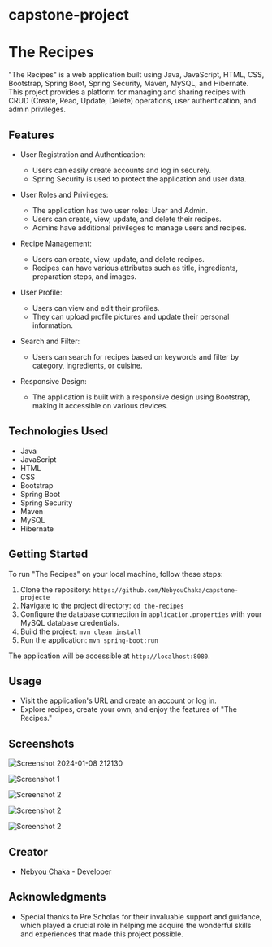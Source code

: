 # capstone-project
# The Recipes

"The Recipes" is a web application built using Java, JavaScript, HTML, CSS, Bootstrap, Spring Boot, Spring Security, Maven, MySQL, and Hibernate. This project provides a platform for managing and sharing recipes with CRUD (Create, Read, Update, Delete) operations, user authentication, and admin privileges.

## Features

- User Registration and Authentication:
    - Users can easily create accounts and log in securely.
    - Spring Security is used to protect the application and user data.

- User Roles and Privileges:
    - The application has two user roles: User and Admin.
    - Users can create, view, update, and delete their recipes.
    - Admins have additional privileges to manage users and recipes.

- Recipe Management:
    - Users can create, view, update, and delete recipes.
    - Recipes can have various attributes such as title, ingredients, preparation steps, and images.

- User Profile:
    - Users can view and edit their profiles.
    - They can upload profile pictures and update their personal information.

- Search and Filter:
    - Users can search for recipes based on keywords and filter by category, ingredients, or cuisine.

- Responsive Design:
    - The application is built with a responsive design using Bootstrap, making it accessible on various devices.

## Technologies Used

- Java
- JavaScript
- HTML
- CSS
- Bootstrap
- Spring Boot
- Spring Security
- Maven
- MySQL
- Hibernate

## Getting Started

To run "The Recipes" on your local machine, follow these steps:

1. Clone the repository: `https://github.com/NebyouChaka/capstone-projecte`
2. Navigate to the project directory: `cd the-recipes`
3. Configure the database connection in `application.properties` with your MySQL database credentials.
4. Build the project: `mvn clean install`
5. Run the application: `mvn spring-boot:run`

The application will be accessible at `http://localhost:8080`.

## Usage

- Visit the application's URL and create an account or log in.
- Explore recipes, create your own, and enjoy the features of "The Recipes."

## Screenshots
![Screenshot 2024-01-08 212130](https://github.com/NebyouChaka/capstone-project/assets/76010226/960a3ad4-33d8-46ef-851b-c7485797ddbf)




![Screenshot 1](C:\Users\nebyo\Devlopment\recipes\src\main\webapp\pub\images\recepe_home_page.png "The Recipes Home Page")

![Screenshot 2](C:\Users\nebyo\Devlopment\recipes\src\main\webapp\pub\images\userRegister.png)

![Screenshot 2](C:\Users\nebyo\Devlopment\recipes\src\main\webapp\pub\images\favoritePage.png)

![Screenshot 2](C:\Users\nebyo\Devlopment\recipes\src\main\webapp\pub\images\categoryPage.png)

## Creator

- [Nebyou Chaka](https://github.com/NebyouChaka) - Developer




## Acknowledgments

- Special thanks to Pre Scholas for their invaluable support and guidance, which played a crucial role in helping me acquire the wonderful skills and experiences that made this project possible.
